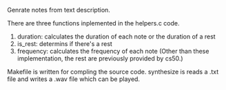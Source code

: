 Genrate notes from text description.

There are three functions inplemented in the helpers.c code.
1. duration: calculates the duration of each note or the duration of a rest
2. is_rest: determins if there's a rest
3. frequency: calculates the frequency of each note
(Other than these implementation, the rest are previously provided by cs50.)

Makefile is written for compling the source code.
synthesize is reads a .txt file and writes a .wav file which can be played.

